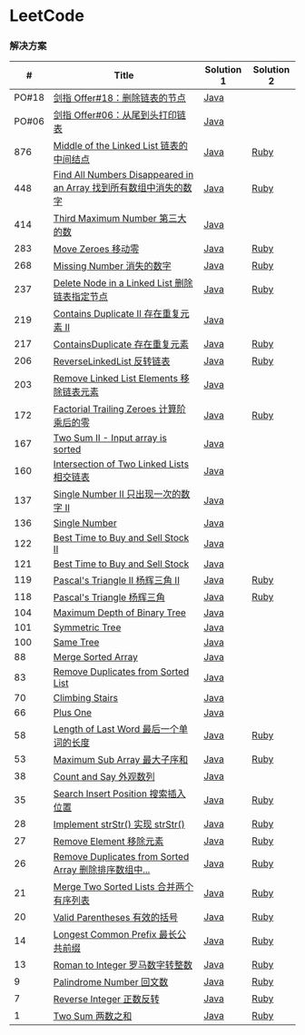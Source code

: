 LeetCode
========

### 解决方案


| # | Title | Solution 1| Solution 2|
|---| ----- | -------- | -------- |
|PO#18|[剑指 Offer#18：删除链表的节点](https://leetcode-cn.com/problems/shan-chu-lian-biao-de-jie-dian-lcof/) | [Java](https://github.com/xiao2shiqi/leetcode/blob/master/src/main/java/algorithms/java/easy/PointerOffer18.java)
|PO#06|[剑指 Offer#06：从尾到头打印链表](https://leetcode-cn.com/problems/cong-wei-dao-tou-da-yin-lian-biao-lcof/) | [Java](https://github.com/xiao2shiqi/leetcode/blob/master/src/main/java/algorithms/java/easy/PointerOffer06.java)
|876|[Middle of the Linked List 链表的中间结点](https://leetcode-cn.com/problems/middle-of-the-linked-list/) | [Java](https://github.com/xiao2shiqi/leetcode/blob/master/src/main/java/algorithms/java/easy/Solution876.java) | [Ruby](https://github.com/xiao2shiqi/leetcode/blob/master/ruby/876_solution.rb)
|448|[Find All Numbers Disappeared in an Array 找到所有数组中消失的数字](https://leetcode-cn.com/problems/find-all-numbers-disappeared-in-an-array/) | [Java](https://github.com/xiao2shiqi/leetcode/blob/master/src/main/java/algorithms/java/easy/Solution448.java) | [Ruby](https://github.com/xiao2shiqi/leetcode/blob/master/ruby/448_solution.rb)
|414|[Third Maximum Number 第三大的数](https://leetcode-cn.com/problems/third-maximum-number/) | [Java](https://github.com/xiao2shiqi/leetcode/blob/master/src/main/java/algorithms/java/easy/Solution414.java)
|283|[Move Zeroes 移动零](https://leetcode-cn.com/problems/move-zeroes/) | [Java](https://github.com/xiao2shiqi/leetcode/blob/master/src/main/java/algorithms/java/easy/MoveZeroes.java) | [Ruby](https://github.com/xiao2shiqi/leetcode/blob/master/ruby/move_zeroes.rb)
|268|[Missing Number 消失的数字](https://leetcode-cn.com/problems/missing-number/) | [Java](https://github.com/xiao2shiqi/leetcode/blob/master/src/main/java/algorithms/java/easy/Solution268.java) | [Ruby](https://github.com/xiao2shiqi/leetcode/blob/master/ruby/268_solution.rb)
|237|[Delete Node in a Linked List 删除链表指定节点](https://leetcode-cn.com/problems/delete-node-in-a-linked-list/) | [Java](https://github.com/xiao2shiqi/leetcode/blob/master/src/main/java/algorithms/java/easy/Solution237.java) | [Ruby](https://github.com/xiao2shiqi/leetcode/blob/master/ruby/237_solution.rb)
|219|[Contains Duplicate II 存在重复元素 II](https://leetcode-cn.com/problems/contains-duplicate-ii/) | [Java](https://github.com/xiao2shiqi/leetcode/blob/master/src/main/java/algorithms/java/easy/Solution219.java)
|217|[ContainsDuplicate 存在重复元素](https://leetcode-cn.com/problems/contains-duplicate/) | [Java](https://github.com/xiao2shiqi/leetcode/blob/master/src/main/java/algorithms/java/easy/ContainsDuplicate.java) | [Ruby](https://github.com/xiao2shiqi/leetcode/blob/master/ruby/contains_duplicate.rb)
|206|[ReverseLinkedList 反转链表](https://leetcode-cn.com/problems/reverse-linked-list/) | [Java](https://github.com/xiao2shiqi/leetcode/blob/master/src/main/java/algorithms/java/easy/ReverseLinkedList.java)  | [Ruby](https://github.com/xiao2shiqi/leetcode/blob/master/ruby/206_solution.rb)
|203|[Remove Linked List Elements 移除链表元素](https://leetcode-cn.com/problems/remove-linked-list-elements/) | [Java](https://github.com/xiao2shiqi/leetcode/blob/master/src/main/java/algorithms/java/easy/Solution203.java)
|172|[Factorial Trailing Zeroes 计算阶乘后的零](https://leetcode-cn.com/problems/factorial-trailing-zeroes/submissions/) | [Java](https://github.com/xiao2shiqi/leetcode/blob/master/src/main/java/algorithms/java/easy/FactorialTrailingZeroes.java) | [Ruby](https://github.com/xiao2shiqi/leetcode/blob/master/ruby/factorial_trailing_zeroes.rb)
|167|[Two Sum II - Input array is sorted](https://leetcode-cn.com/problems/two-sum-ii-input-array-is-sorted/)| [Java](https://github.com/xiao2shiqi/leetcode/blob/master/src/main/java/algorithms/java/easy/TwoSumIIinputArrayIsSorted.java)
|160|[Intersection of Two Linked Lists 相交链表](https://leetcode-cn.com/problems/intersection-of-two-linked-lists/)| [Java](https://github.com/xiao2shiqi/leetcode/blob/master/src/main/java/algorithms/java/easy/IntersectionOfTwoLinkedLists.java)
|137|[Single Number II 只出现一次的数字 II](https://leetcode-cn.com/problems/single-number-ii/)| [Java](https://github.com/xiao2shiqi/leetcode/blob/master/src/main/java/algorithms/java/medium/SingleNumberII.java)
|136|[Single Number](https://leetcode-cn.com/problems/single-number/)| [Java](https://github.com/xiao2shiqi/leetcode/blob/master/src/main/java/algorithms/java/easy/SingleNumber.java)
|122|[Best Time to Buy and Sell Stock II](https://leetcode-cn.com/problems/best-time-to-buy-and-sell-stock-ii/)| [Java](https://github.com/xiao2shiqi/leetcode/blob/master/src/main/java/algorithms/java/easy/BestTimeToBuyAndSellStockII.java)
|121|[Best Time to Buy and Sell Stock](https://leetcode-cn.com/problems/best-time-to-buy-and-sell-stock/)| [Java](https://github.com/xiao2shiqi/leetcode/blob/master/src/main/java/algorithms/java/easy/BestTimeToBuyAndSellStock.java)
|119|[Pascal's Triangle II 杨辉三角 II](https://leetcode-cn.com/problems/pascals-triangle-ii/) | [Java](https://github.com/xiao2shiqi/leetcode/blob/master/src/main/java/algorithms/java/easy/PascalsTriangleII.java) | [Ruby](https://github.com/xiao2shiqi/leetcode/blob/master/ruby/pascals_triangle_II.rb)
|118|[Pascal's Triangle 杨辉三角](https://leetcode-cn.com/problems/pascals-triangle/submissions/)|[Java](https://github.com/xiao2shiqi/leetcode/blob/master/src/main/java/algorithms/java/easy/PascalsTriangle.java) | [Ruby](https://github.com/xiao2shiqi/leetcode/blob/master/ruby/pascals_triangle.rb)
|104|[Maximum Depth of Binary Tree](https://leetcode-cn.com/problems/maximum-depth-of-binary-tree/)| [Java](https://github.com/xiao2shiqi/leetcode/blob/master/src/main/java/algorithms/java/easy/MaximumDepthOfBinaryTree.java)
|101|[Symmetric Tree](https://leetcode-cn.com/problems/symmetric-tree/)| [Java](https://github.com/xiao2shiqi/leetcode/blob/master/src/main/java/algorithms/java/easy/SymmetricTree.java)
|100|[Same Tree](https://leetcode-cn.com/problems/same-tree/)| [Java](https://github.com/xiao2shiqi/leetcode/blob/master/src/main/java/algorithms/java/easy/SameTree.java)
|88|[Merge Sorted Array](https://leetcode-cn.com/problems/merge-sorted-array/)| [Java](https://github.com/xiao2shiqi/leetcode/blob/master/src/main/java/algorithms/java/easy/MergeTwoArray.java)
|83|[Remove Duplicates from Sorted List](https://leetcode-cn.com/problems/remove-duplicates-from-sorted-list/)| [Java](https://github.com/xiao2shiqi/leetcode/blob/master/src/main/java/algorithms/java/easy/RemoveDuplicatesFromSortedList.java)
|70|[Climbing Stairs](https://leetcode-cn.com/problems/climbing-stairs/)| [Java](https://github.com/xiao2shiqi/leetcode/blob/master/src/main/java/algorithms/java/easy/ClimbingStairs.java)
|66|[Plus One](https://leetcode-cn.com/problems/plus-one/)| [Java](https://github.com/xiao2shiqi/leetcode/blob/master/src/main/java/algorithms/java/easy/PlusOne.java)
|58|[Length of Last Word 最后一个单词的长度](https://leetcode-cn.com/problems/length-of-last-word/)| [Java](https://github.com/xiao2shiqi/leetcode/blob/master/src/main/java/algorithms/java/easy/LengthOfLastWord.java) | [Ruby](https://github.com/xiao2shiqi/leetcode/blob/master/ruby/58_solution.rb)
|53|[Maximum Sub Array 最大子序和](https://leetcode-cn.com/problems/maximum-subarray/)| [Java](https://github.com/xiao2shiqi/leetcode/blob/master/src/main/java/algorithms/java/easy/MaximumSubarray.java) | [Ruby](https://github.com/xiao2shiqi/leetcode/blob/master/ruby/maximum_subarray.rb)
|38|[Count and Say 外观数列](https://leetcode-cn.com/problems/count-and-say/)| [Java](https://github.com/xiao2shiqi/leetcode/blob/master/src/main/java/algorithms/java/easy/CountAndSay.java)
|35|[Search Insert Position  搜索插入位置](https://leetcode-cn.com/problems/search-insert-position/)| [Java](https://github.com/xiao2shiqi/leetcode/blob/master/src/main/java/algorithms/java/easy/SearchInsertPosition.java) | [Ruby](https://github.com/xiao2shiqi/leetcode/blob/master/ruby/search_insert.rb)
|28|[Implement strStr() 实现 strStr()](https://leetcode-cn.com/problems/implement-strstr/)| [Java](https://github.com/xiao2shiqi/leetcode/blob/master/src/main/java/algorithms/java/easy/ImplementStrStr.java) | [Ruby](https://github.com/xiao2shiqi/leetcode/blob/master/ruby/implement_str_str.rb)
|27|[Remove Element 移除元素](https://leetcode-cn.com/problems/remove-element/)| [Java](https://github.com/xiao2shiqi/leetcode/blob/master/src/main/java/algorithms/java/easy/RemoveElement.java) | [Ruby](https://github.com/xiao2shiqi/leetcode/blob/master/ruby/remove_element.rb)
|26|[Remove Duplicates from Sorted Array 删除排序数组中...](https://leetcode-cn.com/problems/remove-duplicates-from-sorted-array/)| [Java](https://github.com/xiao2shiqi/leetcode/blob/master/src/main/java/algorithms/java/easy/RemoveDuplicatesFromSortedArray.java) | [Ruby](https://github.com/xiao2shiqi/leetcode/blob/master/ruby/remove_duplicates.rb)
|21|[Merge Two Sorted Lists 合并两个有序列表](https://leetcode-cn.com/problems/merge-two-sorted-lists/)| [Java](https://github.com/xiao2shiqi/leetcode/blob/master/src/main/java/algorithms/java/easy/Solution21.java) | [Ruby](https://github.com/xiao2shiqi/leetcode/blob/master/ruby/21_solution.rb)
|20|[Valid Parentheses 有效的括号](https://leetcode-cn.com/problems/valid-parentheses/)| [Java](https://github.com/xiao2shiqi/leetcode/blob/master/src/main/java/algorithms/java/easy/ValidParentheses.java) | [Ruby](https://github.com/xiao2shiqi/leetcode/blob/master/ruby/valid_parentheses.rb)
|14|[Longest Common Prefix 最长公共前缀](https://leetcode-cn.com/problems/longest-common-prefix/)| [Java](https://github.com/xiao2shiqi/leetcode/blob/master/src/main/java/algorithms/java/easy/LongestCommonPrefix.java) | [Ruby](https://github.com/xiao2shiqi/leetcode/blob/master/ruby/longest_common_prefix.rb)
|13|[Roman to Integer 罗马数字转整数](https://leetcode-cn.com/problems/roman-to-integer/)| [Java](https://github.com/xiao2shiqi/leetcode/blob/master/src/main/java/algorithms/java/easy/RomanToInteger.java) | [Ruby](https://github.com/xiao2shiqi/leetcode/blob/master/ruby/roman_to_int.rb)
|9|[Palindrome Number 回文数](https://leetcode-cn.com/problems/palindrome-number/)| [Java](https://github.com/xiao2shiqi/leetcode/blob/master/src/main/java/algorithms/java/easy/PalindromeNumber.java) | [Ruby](https://github.com/xiao2shiqi/leetcode/blob/master/ruby/palindrome_number.rb)
|7|[Reverse Integer 正数反转](https://leetcode-cn.com/problems/reverse-integer/)| [Java](https://github.com/xiao2shiqi/leetcode/blob/master/src/main/java/algorithms/java/easy/ReverseInteger.java) | [Ruby](https://github.com/xiao2shiqi/leetcode/blob/master/ruby/reverse_integer.rb)
|1|[Two Sum 两数之和](https://leetcode-cn.com/problems/two-sum/)| [Java](https://github.com/xiao2shiqi/leetcode/blob/master/src/main/java/algorithms/java/easy/TwoSum.java) | [Ruby](https://github.com/xiao2shiqi/leetcode/blob/master/ruby/two_sum.rb)
